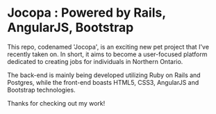 # Jocopa : Powered by Rails, AngularJS, Bootstrap

This repo, codenamed 'Jocopa', is an exciting new pet project that I've recently taken on. In short, it aims to become a user-focused platform dedicated to creating jobs for individuals in Northern Ontario. 

The back-end is mainly being developed utilizing Ruby on Rails and Postgres, while the front-end boasts HTML5, CSS3, AngularJS and Bootstrap technologies. 

Thanks for checking out my work!


